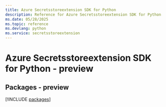 ```yaml
---
title: Azure Secretsstoreextension SDK for Python
description: Reference for Azure Secretsstoreextension SDK for Python
ms.date: 05/28/2025
ms.topic: reference
ms.devlang: python
ms.service: secretsstoreextension
---
```

# Azure Secretsstoreextension SDK for Python - preview
## Packages - preview
[!INCLUDE [packages](secretsstoreextension-index.md)]